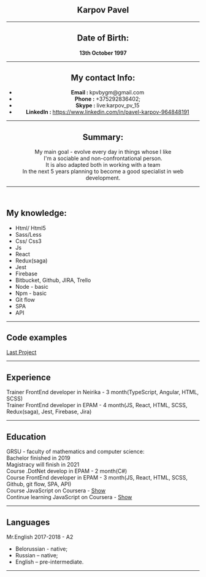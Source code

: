 <html lang="en">

<head>
    <meta name="viewport" content="width=device-width, initial-scale=1">
    <meta http-equiv="X-UA-Compatible" content="ie=edge">
    <meta charset="UTF-8">
    <title>resume Karpov Pavel</title>
    <link rel="stylesheet" href="./css/style.css">
</head>
<body>
<div class="wrap">
    <header class="header">
        <section class="section my-name">
            <h1>Karpov Pavel</h1>
            <hr class="my-line">
        </section>
        <section class="section birthday">
            <h2>Date of Birth:</h2>
            <p><strong> 13th October 1997</strong></p>
            <hr class="my-line">
        </section>
        <section class="section contact">
            <h2>My contact Info:</h2>
            <ul>
                <li><strong>Email : </strong><span class="email"> kpvbygm@gmail.com</span></li>
                <li><strong>Phone : </strong><span class="phone">+375292836402;</span></li>
                <li><strong>Skype : </strong><span class="skype">live:karpov_pv_15</span></li>
                <li><strong>LinkedIn : </strong><span class="fb"><a
                        href="https://www.linkedin.com/in/pavel-karpov-964848191">https://www.linkedin.com/in/pavel-karpov-964848191</a></span></li>
            </ul>
            <hr class="my-line">
        </section>
        <section class="section summary">
            <h2>Summary:</h2>
            <p>My main goal - evolve every day in things whose I like<br>
                I'm a sociable and non-confrontational person.<br>
                It is also adapted both in working with a team<br>
                In the next 5 years planning to become a good specialist in web development.</p>
            <hr class="my-line">
        </section>
    </header>
    <main class="main">
        <section class="section skills">
            <h2>My knowledge:</h2>
            <ul>
                <li>Html/ Html5</li>
                <li>Sass/Less</li>
                <li>Css/ Css3</li>
                <li>Js</li>
                <li>React</li>
                <li>Redux(saga)</li>
                <li>Jest</li>
                <li>Firebase</li>
                <li>Bitbucket, Github, JIRA, Trello</li>
                <li>Node - basic</li>
                <li>Npm - basic</li>
                <li>Git flow</li>
                <li>SPA</li>
                <li>API</li>
            </ul>
            <hr class="my-line-right">
        </section>
        <section class="section code">
            <h2>Code examples</h2>
            <a href="https://github.com/KarpovPavel15/historicalWeb">Last Project</a>
            <hr class="my-line-right">
        </section>
        <section class="section experience">
            <h2>Experience</h2>
            <p> Trainer FrontEnd developer in Neirika - 3 month(TypeScript, Angular, HTML, SCSS)<br>
                Trainer FrontEnd developer in EPAM - 4 month(JS, React, HTML, SCSS, Redux(saga), Jest, Firebase, Jira)</p>
            <hr class="my-line-right">
        </section>
        <section class="section education">
            <h2>Education</h2>
            <p>
                GRSU - faculty of mathematics and computer science:<br>
                        Bachelor finished in 2019<br>
                        Magistracy will finish in 2021<br>
                Course .DotNet develop in EPAM - 2 month(C#)<br>
                Course FrontEnd developer in EPAM - 3 month(JS, React, HTML, SCSS, Github, git flow, SPA, API)<br>
                Course JavaScript on Coursera - <a href="https://www.coursera.org/account/accomplishments/verify/D2AFWZRBXTP2">Show</a><br>
                Continue learning JavaScript on Coursera - <a href="https://www.coursera.org/programs/university-of-grodno-on-coursera-rmses?authType=google&errorCode=unknownStatus&productId=D3N8dyBiEeecWRJ5VaDnfA&productType=course&showMiniModal=true">Show</a>
            </p>
            <hr class="my-line-right">
        </section>
        <section class="section languages">
            <h2>Languages</h2>
            <p>Mr.English 2017-2018 - A2</p>
            <ul>
                <li>Belorussian - native;</li>
                <li>Russian – native;</li>
                <li>English – pre-intermediate.</li>
            </ul>
            <hr class="my-line-right">
        </section>
    </main>
</div>
</body>

</html>
